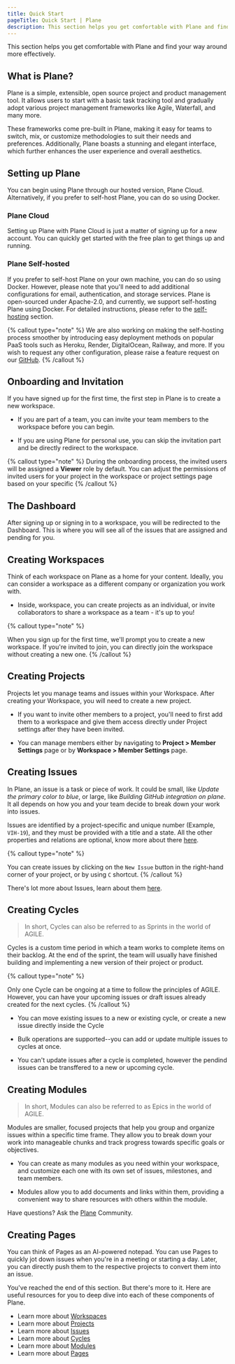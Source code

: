 ```yaml
---
title: Quick Start
pageTitle: Quick Start | Plane
description: This section helps you get comfortable with Plane and find your way around more effectively.
---
```


This section helps you get comfortable with Plane and find your way around more effectively.

## What is Plane?

Plane is a simple, extensible, open source project and product management
tool. It allows users to start with a basic task tracking tool and gradually
adopt various project management frameworks like Agile, Waterfall, and many
more.

These frameworks come pre-built in Plane, making it easy for teams to switch,
mix, or customize methodologies to suit their needs and preferences.
Additionally, Plane boasts a stunning and elegant interface, which further
enhances the user experience and overall aesthetics.

## Setting up Plane

You can begin using Plane through our hosted version, Plane Cloud.
Alternatively, if you prefer to self-host Plane, you can do so using Docker.

### Plane Cloud

Setting up Plane with Plane Cloud is just a matter of signing up for a new
account. You can quickly get started with the free plan to get things up and
running.

### Plane Self-hosted

If you prefer to self-host Plane on your own machine, you can do so using
Docker. However, please note that you'll need to add additional configurations
for email, authentication, and storage services. Plane is open-sourced under
Apache-2.0, and currently, we support self-hosting Plane using Docker. For
detailed instructions, please refer to the [self-hosting](/self-hosting) section.

{% callout type="note" %}
We are also working on making the self-hosting process smoother by introducing
easy deployment methods on popular PaaS tools such as Heroku, Render,
DigitalOcean, Railway, and more. If you wish to request any other
configuration, please raise a feature request on our
[GitHub](https://github.com/makeplane/plane).
{% /callout %}

## Onboarding and Invitation

If you have signed up for the first time, the first step in Plane is to create a
new workspace.

- If you are part of a team, you can invite your team members to the workspace
  before you can begin.

- If you are using Plane for personal use, you can skip the
  invitation part and be directly redirect to the workspace.

{% callout type="note" %}
During the onboarding process, the invited users will be assigned a **Viewer** role by default. You can adjust the permissions of invited users for your
project in the workspace or project settings page based on your specific
{% /callout %}

## The Dashboard

After signing up or signing in to a workspace, you will be redirected to the
Dashboard. This is where you will see all of the issues that are assigned and
pending for you.

## Creating Workspaces

Think of each workspace on Plane as a home for your content. Ideally, you can
consider a workspace as a different company or organization you work with.

- Inside, workspace, you can create projects as an individual, or invite
  collaborators to share a workspace as a team - it's up to you!

{% callout type="note" %}

When you sign up for the first time, we'll prompt you to create a new
workspace. If you're invited to join, you can directly join the workspace
without creating a new one.
{% /callout %}

## Creating Projects

Projects let you manage teams and issues within your Workspace. After creating
your Workspace, you will need to create a new project.

- If you want to invite other members to a project, you'll need to first add
  them to a workspace and give them access directly under Project settings after they
  have been invited.

- You can manage members either by navigating to **Project > Member Settings**
  page or by **Workspace > Member Settings** page.

## Creating Issues

In Plane, an issue is a task or piece of work. It could be small, like _Update
the primary color to blue_, or large, like _Building GitHub integration on
plane_. It all depends on how you and your team decide to break down your work
into issues.

Issues are identified by a project-specific and unique number (Example,
`VIH-19`), and they must be provided with a title and a state. All the other
properties and relations are optional, know more about there [here]().

{% callout type="note" %}

You can create issues by clicking on the `New Issue` button in the right-hand
corner of your project, or by using `C` shortcut.
{% /callout %}

There's lot more about Issues, learn about them [here](/issues).

## Creating Cycles

> In short, Cycles can also be referred to as Sprints in the world of AGILE.

Cycles is a custom time period in which a team works to complete
items on their backlog. At the end of the sprint, the team will usually have
finished building and implementing a new version of their project or product.

{% callout type="note" %}

Only one Cycle can be ongoing at a time to follow the principles of AGILE.
However, you can have your upcoming issues or draft issues already created for
the next cycles.
{% /callout %}

- You can move existing issues to a new or existing cycle, or create a new
  issue directly inside the Cycle

- Bulk operations are supported--you can add or update multiple issues to
  cycles at once.

- You can't update issues after a cycle is completed, however the pendind
  issues can be transffered to a new or upcoming cycle.

## Creating Modules

> In short, Modules can also be referred to as Epics in the world of AGILE.

Modules are smaller, focused projects that help you group and organize issues
within a specific time frame. They allow you to break down your work into
manageable chunks and track progress towards specific goals or objectives.

- You can create as many modules as you need within your workspace, and customize
  each one with its own set of issues, milestones, and team members.

- Modules allow you to add documents and links within them, providing a convenient way to share resources
  with others within the module.

Have questions? Ask the [Plane](https://discord.com/invite/29tPNhaV) Community.

## Creating Pages

You can think of Pages as an AI-powered notepad. You can use Pages to quickly
jot down issues when you're in a meeting or starting a day. Later, you can
directly push them to the respective projects to convert them into an issue.

You've reached the end of this section. But there's more to it. Here are useful
resources for you to deep dive into each of these components of Plane.

- Learn more about [Workspaces](/workspaces)
- Learn more about [Projects](/projects)
- Learn more about [Issues](/issues)
- Learn more about [Cycles](/cycles)
- Learn more about [Modules](/modules)
- Learn more about [Pages](/pages)
